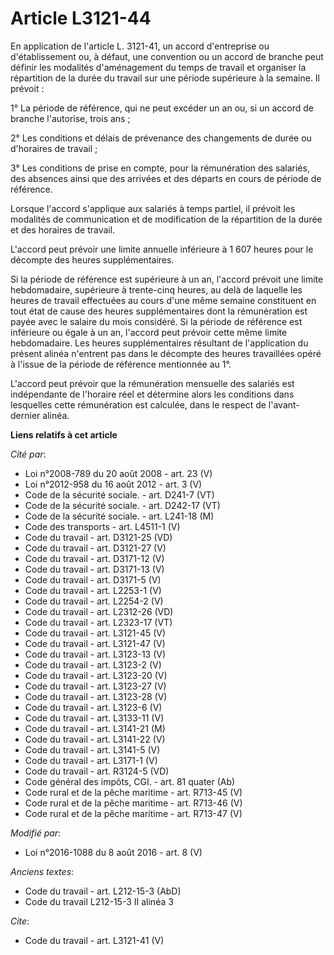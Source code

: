 # Article L3121-44

En application de l'article L. 3121-41, un accord d'entreprise ou d'établissement ou, à défaut, une convention ou un accord
de branche peut définir les modalités d'aménagement du temps de travail et organiser la répartition de la durée du travail
sur une période supérieure à la semaine. Il prévoit : 

1° La période de référence, qui ne peut excéder un an ou, si un accord de branche l'autorise, trois ans ; 

2° Les conditions et délais de prévenance des changements de durée ou d'horaires de travail ; 

3° Les conditions de prise en compte, pour la rémunération des salariés, des absences ainsi que des arrivées et des départs
en cours de période de référence. 

Lorsque l'accord s'applique aux salariés à temps partiel, il prévoit les modalités de communication et de modification de la
répartition de la durée et des horaires de travail. 

L'accord peut prévoir une limite annuelle inférieure à 1 607 heures pour le décompte des heures supplémentaires. 

Si la période de référence est supérieure à un an, l'accord prévoit une limite hebdomadaire, supérieure à trente-cinq heures,
au delà de laquelle les heures de travail effectuées au cours d'une même semaine constituent en tout état de cause des heures
supplémentaires dont la rémunération est payée avec le salaire du mois considéré. Si la période de référence est inférieure
ou égale à un an, l'accord peut prévoir cette même limite hebdomadaire. Les heures supplémentaires résultant de l'application
du présent alinéa n'entrent pas dans le décompte des heures travaillées opéré à l'issue de la période de référence mentionnée
au 1°. 

L'accord peut prévoir que la rémunération mensuelle des salariés est indépendante de l'horaire réel et détermine alors les
conditions dans lesquelles cette rémunération est calculée, dans le respect de l'avant-dernier alinéa.

**Liens relatifs à cet article**

_Cité par_:

  - Loi n°2008-789 du 20 août 2008 - art. 23 (V)
  - Loi n°2012-958 du 16 août 2012 - art. 3 (V)
  - Code de la sécurité sociale. - art. D241-7 (VT)
  - Code de la sécurité sociale. - art. D242-17 (VT)
  - Code de la sécurité sociale. - art. L241-18 (M)
  - Code des transports - art. L4511-1 (V)
  - Code du travail - art. D3121-25 (VD)
  - Code du travail - art. D3121-27 (V)
  - Code du travail - art. D3171-12 (V)
  - Code du travail - art. D3171-13 (V)
  - Code du travail - art. D3171-5 (V)
  - Code du travail - art. L2253-1 (V)
  - Code du travail - art. L2254-2 (V)
  - Code du travail - art. L2312-26 (VD)
  - Code du travail - art. L2323-17 (VT)
  - Code du travail - art. L3121-45 (V)
  - Code du travail - art. L3121-47 (V)
  - Code du travail - art. L3123-13 (V)
  - Code du travail - art. L3123-2 (V)
  - Code du travail - art. L3123-20 (V)
  - Code du travail - art. L3123-27 (V)
  - Code du travail - art. L3123-28 (V)
  - Code du travail - art. L3123-6 (V)
  - Code du travail - art. L3133-11 (V)
  - Code du travail - art. L3141-21 (M)
  - Code du travail - art. L3141-22 (V)
  - Code du travail - art. L3141-5 (V)
  - Code du travail - art. L3171-1 (V)
  - Code du travail - art. R3124-5 (VD)
  - Code général des impôts, CGI. - art. 81 quater (Ab)
  - Code rural et de la pêche maritime - art. R713-45 (V)
  - Code rural et de la pêche maritime - art. R713-46 (V)
  - Code rural et de la pêche maritime - art. R713-47 (V)

_Modifié par_:

  - Loi n°2016-1088 du 8 août 2016 - art. 8 (V)

_Anciens textes_:

  - Code du travail - art. L212-15-3 (AbD)
  - Code du travail L212-15-3 II alinéa 3

_Cite_:

  - Code du travail - art. L3121-41 (V)
